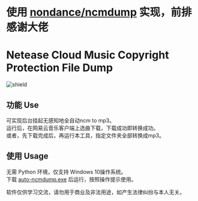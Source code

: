 # 使用 [nondance/ncmdump](https://github.com/nondanee/ncmdump "nondance/ncmdump") 实现，前排感谢大佬

# Netease Cloud Music Copyright Protection File Dump

![shield](https://img.shields.io/badge/python-2.7%20%7C%203.4%2B-blue)

## 功能 Use

可实现后台挂起无感知地全自动ncm to mp3。  
运行后，在网易云音乐客户端上选曲下载，下载成功即转换成功。  
或者，先下载完成后，再运行本工具，指定文件夹全部转换成mp3。

## 使用 Usage

无需 Python 环境，仅支持 Windows 10操作系统。  
下载 [auto-ncmdump.exe](https://github.com/iKunpw/auto-ncmdump/releases/download/1.0/auto-ncmdump.exe "auto-ncmdump.exe")  后运行，按照操作提示使用。
  
  
软件仅供学习交流，请勿用于商业及非法用途，如产生法律纠纷与本人无关。
